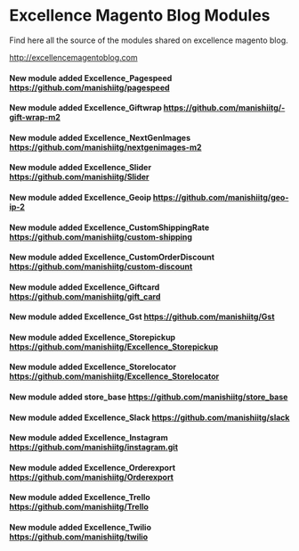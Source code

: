Excellence Magento Blog Modules
=================================

Find here all the source of the modules shared on excellence magento blog.

http://excellencemagentoblog.com

#### New module added Excellence_Pagespeed https://github.com/manishiitg/pagespeed
#### New module added Excellence_Giftwrap https://github.com/manishiitg/-gift-wrap-m2
#### New module added Excellence_NextGenImages https://github.com/manishiitg/nextgenimages-m2
#### New module added Excellence_Slider https://github.com/manishiitg/Slider
#### New module added Excellence_Geoip https://github.com/manishiitg/geo-ip-2
#### New module added Excellence_CustomShippingRate https://github.com/manishiitg/custom-shipping
#### New module added Excellence_CustomOrderDiscount https://github.com/manishiitg/custom-discount
#### New module added Excellence_Giftcard https://github.com/manishiitg/gift_card
#### New module added Excellence_Gst https://github.com/manishiitg/Gst
#### New module added Excellence_Storepickup https://github.com/manishiitg/Excellence_Storepickup
#### New module added Excellence_Storelocator https://github.com/manishiitg/Excellence_Storelocator
#### New module added store_base https://github.com/manishiitg/store_base
#### New module added Excellence_Slack https://github.com/manishiitg/slack
#### New module added Excellence_Instagram  https://github.com/manishiitg/instagram.git
#### New module added Excellence_Orderexport https://github.com/manishiitg/Orderexport
#### New module added Excellence_Trello https://github.com/manishiitg/Trello
#### New module added Excellence_Twilio https://github.com/manishiitg/twilio

